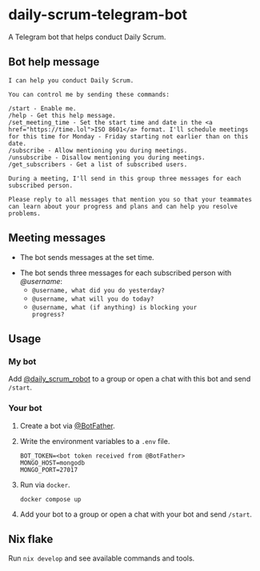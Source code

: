 # daily-scrum-telegram-bot

A Telegram bot that helps conduct Daily Scrum.

## Bot help message

<!-- `$ poetry run bot print-bot-message` as console -->

```console
I can help you conduct Daily Scrum.

You can control me by sending these commands:

/start - Enable me.
/help - Get this help message.
/set_meeting_time - Set the start time and date in the <a href="https://time.lol">ISO 8601</a> format. I'll schedule meetings for this time for Monday - Friday starting not earlier than on this date.
/subscribe - Allow mentioning you during meetings.
/unsubscribe - Disallow mentioning you during meetings.
/get_subscribers - Get a list of subscribed users.

During a meeting, I'll send in this group three messages for each subscribed person.

Please reply to all messages that mention you so that your teammates can learn about your progress and plans and can help you resolve problems.
```

## Meeting messages

- The bot sends messages at the set time.

<!-- `> echo '- The bot sends three messages for each subscribed person with *@username*:'; poetry run bot print-meeting-messages | xargs -I {} printf "  - <code>%s</code>\n" {}` -->

<!-- BEGIN mdsh -->
- The bot sends three messages for each subscribed person with *@username*:
  - <code>@username, what did you do yesterday?</code>
  - <code>@username, what will you do today?</code>
  - <code>@username, what (if anything) is blocking your progress?</code>
<!-- END mdsh -->

## Usage

### My bot

Add [@daily_scrum_robot](http://t.me/daily_scrum_robot) to a group or open a chat with this bot and send `/start`.

### Your bot

1. Create a bot via [@BotFather](https://t.me/botfather).

1. Write the environment variables to a `.env` file.

    ```console
    BOT_TOKEN=<bot token received from @BotFather>
    MONGO_HOST=mongodb
    MONGO_PORT=27017
    ```

1. Run via `docker`.

    ```console
    docker compose up
    ```

1. Add your bot to a group or open a chat with your bot and send `/start`.

## Nix flake

Run `nix develop` and see available commands and tools.
